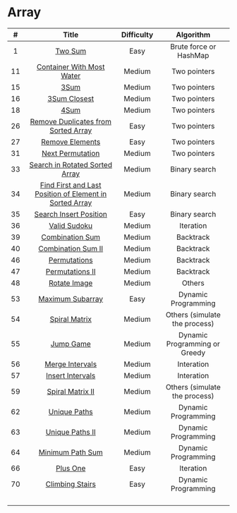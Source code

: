 # Array
| # | Title | Difficulty |Algorithm|
| :-----:| :----: | :----: |:----:| 
|1|[Two Sum](https://github.com/yuxuanm/Leetcode-Java/blob/master/Leetcode/src/array/Q1TwoSum.java)| Easy | Brute force or HashMap|
| 11 | [Container With Most Water](https://github.com/yuxuanm/Leetcode-Java/blob/master/Leetcode/src/array/Q11ContainerWithMostWater.java) | Medium | Two pointers|
| 15 |[3Sum](https://github.com/yuxuanm/Leetcode-Java/blob/master/Leetcode/src/array/Q15ThreeSum.java)| Medium |Two pointers|
| 16 | [3Sum Closest](https://github.com/yuxuanm/Leetcode-Java/blob/master/Leetcode/src/array/Q16ThreeSumClosest.java) | Medium | Two pointers|
| 18 | [4Sum](https://github.com/yuxuanm/Leetcode-Java/blob/master/Leetcode/src/array/Q18FourSum.java) | Medium |Two pointers| 
| 26 |[Remove Duplicates from Sorted Array](https://github.com/yuxuanm/Leetcode-Java/blob/master/Leetcode/src/array/Q26RemoveDuplicatesfromSortedArray.java) | Easy | Two pointers | 
| 27 | [Remove Elements](https://github.com/yuxuanm/Leetcode-Java/blob/master/Leetcode/src/array/Q27RemoveElement.java) | Easy | Two pointers | 
| 31 | [Next Permutation](https://github.com/yuxuanm/Leetcode-Java/blob/master/Leetcode/src/array/Q31NextPermutation.java) | Medium | Two pointers | 
| 33 | [Search in Rotated Sorted Array](https://github.com/yuxuanm/Leetcode-Java/blob/master/Leetcode/src/array/Q33SearchInRotatedSortedArray.java) | Medium | Binary search| 
| 34 | [Find First and Last Position of Element in Sorted Array](https://github.com/yuxuanm/Leetcode-Java/blob/master/Leetcode/src/array/Q34FindFirstAndLastPositionOfElementInSortedArray.java)| Medium | Binary search|
| 35 | [Search Insert Position](https://github.com/yuxuanm/Leetcode-Java/blob/master/Leetcode/src/array/Q35SearchInsertPosition.java) | Easy | Binary search |
| 36| [Valid Sudoku](https://github.com/yuxuanm/Leetcode-Java/blob/master/Leetcode/src/array/Q36ValidSudoku.java)| Medium| Iteration |
| 39 | [Combination Sum](https://github.com/yuxuanm/Leetcode-Java/blob/master/Leetcode/src/array/Q39CombinationSum.java) | Medium | Backtrack |
| 40 | [Combination Sum II](https://github.com/yuxuanm/Leetcode-Java/blob/master/Leetcode/src/array/Q40CombinationSumII.java) | Medium | Backtrack |
| 46 | [Permutations](https://github.com/yuxuanm/Leetcode-Java/blob/master/Leetcode/src/array/Q46Permutations.java) | Medium | Backtrack |
| 47 | [Permutations II](https://github.com/yuxuanm/Leetcode-Java/blob/master/Leetcode/src/array/Q47PermutationsII.java) | Medium | Backtrack |
| 48 | [Rotate Image](https://github.com/yuxuanm/Leetcode-Java/blob/master/Leetcode/src/array/Q48RotateImage.java) | Medium | Others |
| 53 | [Maximum Subarray](https://github.com/yuxuanm/Leetcode-Java/blob/master/Leetcode/src/array/Q53MaximumSubarray.java) | Easy | Dynamic Programming |
| 54 | [Spiral Matrix](https://github.com/yuxuanm/Leetcode-Java/blob/master/Leetcode/src/array/Q54SpiralMatrix.java) | Medium | Others (simulate the process) |
|55  | [Jump Game](https://github.com/yuxuanm/Leetcode-Java/blob/master/Leetcode/src/array/Q55JumpGame.java) | Medium | Dynamic Programming or Greedy |
| 56 | [Merge Intervals](https://github.com/yuxuanm/Leetcode-Java/blob/master/Leetcode/src/array/Q56MergeIntervals.java) | Medium | Interation |
| 57 | [Insert Intervals](https://github.com/yuxuanm/Leetcode-Java/blob/master/Leetcode/src/array/Q57InsertInterval.java) | Medium | Interation |
| 59 | [Spiral Matrix II](https://github.com/yuxuanm/Leetcode-Java/blob/master/Leetcode/src/array/Q59SpiralMatrixII.java) | Medium | Others (simulate the process) |
| 62 | [Unique Paths](https://github.com/yuxuanm/Leetcode-Java/blob/master/Leetcode/src/array/Q62UniquePaths.java) | Medium | Dynamic Programming |
| 63 | [Unique Paths II](https://github.com/yuxuanm/Leetcode-Java/blob/master/Leetcode/src/array/Q63UniquePathsII.java) | Medium | Dynamic Programming |
| 64 | [Minimum Path Sum](https://github.com/yuxuanm/Leetcode-Java/blob/master/Leetcode/src/array/Q64MinimumPathSum.java) | Medium | Dynamic Programming |
| 66 | [Plus One](https://github.com/yuxuanm/Leetcode-Java/blob/master/Leetcode/src/array/Q66PlusOne.java) | Easy | Iteration |
| 70 | [Climbing Stairs](https://github.com/yuxuanm/Leetcode-Java/blob/master/Leetcode/src/array/Q70ClimbingStairs.java) | Easy | Dynamic Programming |
|  | []() |  |  |
|  | []() |  |  |
|  | []() |  |  |
|  | []() |  |  |
